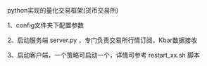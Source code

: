 python实现的量化交易框架(货币交易所)

1、config文件夹下配置参数

2、启动服务端 server.py ，专门负责交易所行情订阅，Kbar数据接收

3、启动客户端，一个策略可启动一个，详情可参考 restart_xx.sh 脚本
